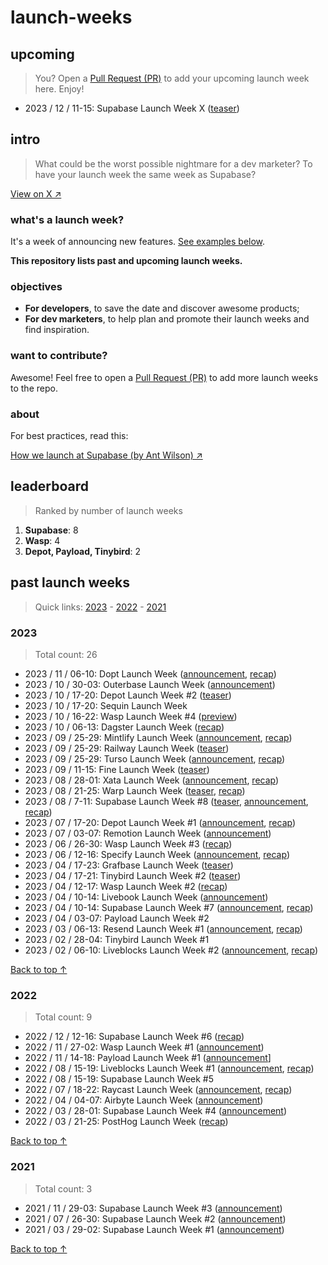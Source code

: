 # launch-weeks

## upcoming
> You? Open a [Pull Request (PR)](https://github.com/fmerian/launch-weeks/pulls) to add your upcoming launch week here. Enjoy!
- 2023 / 12 / 11-15: Supabase Launch Week X ([teaser](https://x.com/supabase/status/1721597859559010811?s=20))

## intro

> What could be the worst possible nightmare for a dev marketer? To have your launch week the same week as Supabase?

[View on X ↗︎](https://x.com/fmerian/status/1676270899576860672)

### **what's a launch week?**

It's a week of announcing new features. [See examples below](#past-launch-weeks).

**This repository lists past and upcoming launch weeks.**

### **objectives**

- **For developers**, to save the date and discover awesome products;
- **For dev marketers**, to help plan and promote their launch weeks and find inspiration.

### **want to contribute?**

Awesome! Feel free to open a [Pull Request (PR)](https://github.com/fmerian/launch-weeks/pulls) to add more launch weeks to the repo.

### **about**

For best practices, read this: 

[How we launch at Supabase (by Ant Wilson) ↗︎](https://supabase.com/blog/supabase-how-we-launch)

## leaderboard

> Ranked by number of launch weeks

1. **Supabase**: 8
2. **Wasp**: 4
3. **Depot, Payload, Tinybird**: 2

## past launch weeks

> Quick links: [2023](#2023) - [2022](#2022) - [2021](#2021)

### 2023

> Total count: 26

- 2023 / 11 / 06-10: Dopt Launch Week ([announcement](https://x.com/doptcom/status/1716866300730093736?s=20), [recap](https://blog.dopt.com/nov-2023-launch-week))
- 2023 / 10 / 30-03: Outerbase Launch Week ([announcement](https://x.com/outerbase/status/1719053301407203755?s=20))
- 2023 / 10 / 17-20: Depot Launch Week #2 ([teaser](https://x.com/kylegalbraith/status/1701595820272042371?s=20))
- 2023 / 10 / 17-20: Sequin Launch Week
- 2023 / 10 / 16-22: Wasp Launch Week #4 ([preview](https://wasp-lang.dev/blog/2023/10/13/wasp-launch-week-four))
- 2023 / 10 / 06-13: Dagster Launch Week ([recap](https://dagster.io/events/dagster-launch-week-oct-2023))
- 2023 / 09 / 25-29: Mintlify Launch Week ([announcement](https://x.com/mintlify/status/1706326969472962641?s=20), [recap](https://mintlify.com/blog/launch-week-wrapup))
- 2023 / 09 / 25-29: Railway Launch Week ([teaser](https://x.com/Railway/status/1704959789716119858?s=20))
- 2023 / 09 / 25-29: Turso Launch Week ([announcement](https://x.com/tursodatabase/status/1701687743842062622?s=20), [recap](https://blog.turso.tech/turso-launch-week-accelerates-growth-nets-1-5k-new-users-in-7-days-2829ed781dc2))
- 2023 / 09 / 11-15: Fine Launch Week ([teaser](https://twitter.com/thisisfinedev/status/1700788560859738280))
- 2023 / 08 / 28-01: Xata Launch Week ([announcement](https://twitter.com/xata/status/1696162078619320452?s=20), [recap](https://twitter.com/xata/status/1697942269574189238?s=20))
- 2023 / 08 / 21-25: Warp Launch Week ([teaser](https://twitter.com/warpdotdev/status/1693631866580922447?s=20), [recap](https://www.warp.dev/blog/shippable-innovation-how-one-hack-week-produced-five-ready-to-launch-features))
- 2023 / 08 / 7-11: Supabase Launch Week #8 ([teaser](https://twitter.com/supabase/status/1677283789582598145?s=20), [announcement](https://twitter.com/supabase/status/1683818718831185920?s=20), [recap](https://twitter.com/supabase/status/1691043574488473600?s=20))
- 2023 / 07 / 17-20: Depot Launch Week #1 ([announcement](https://twitter.com/depotdev/status/1680940913059667968?s=20), [recap](https://depot.dev/blog/drop-week-01))
- 2023 / 07 / 03-07: Remotion Launch Week ([announcement](https://twitter.com/Remotion/status/1673336847768903685?s=20))
- 2023 / 06 / 26-30: Wasp Launch Week #3 ([recap](https://wasp-lang.dev/blog/2023/06/22/wasp-launch-week-three))
- 2023 / 06 / 12-16: Specify Launch Week ([announcement](https://x.com/specifyapp/status/1666069047048282112?s=20), [recap](https://specifyapp.com/blog/launch-week-1-wrap-up))
- 2023 / 04 / 17-23: Grafbase Launch Week ([teaser](https://twitter.com/grafbase/status/1640439800338456586?s=20))
- 2023 / 04 / 17-21: Tinybird Launch Week #2 ([teaser](https://twitter.com/tinybirdco/status/1645443033163259905?s=20))
- 2023 / 04 / 12-17: Wasp Launch Week #2 ([recap](https://wasp-lang.dev/blog/2023/04/11/wasp-launch-week-two))
- 2023 / 04 / 10-14: Livebook Launch Week ([announcement](https://twitter.com/livebookdev/status/1644414219390005248?s=20))
- 2023 / 04 / 10-14: Supabase Launch Week #7 ([announcement](https://twitter.com/supabase/status/1644388184413949952?s=20), [recap](https://supabase.com/launch-week))
- 2023 / 04 / 03-07: Payload Launch Week #2
- 2023 / 03 / 06-13: Resend Launch Week #1 ([announcement](https://twitter.com/resendlabs/status/1631311901140582400?s=20), [recap](https://resend.com/blog/launch-week-1-wrap-up))
- 2023 / 02 / 28-04: Tinybird Launch Week #1
- 2023 / 02 / 06-10: Liveblocks Launch Week #2 ([announcement](https://twitter.com/liveblocks/status/1620422958719315968?s=20), [recap](https://liveblocks.io/blog/launch-week-2-wrap-up))

[Back to top ↑](#past-launch-weeks)

### 2022

> Total count: 9

- 2022 / 12 / 12-16: Supabase Launch Week #6 ([recap](https://supabase.com/blog/launch-week-6-wrap-up))
- 2022 / 11 / 27-02: Wasp Launch Week #1 ([announcement](https://wasp-lang.dev/blog/2022/11/26/wasp-beta-launch-week))
- 2022 / 11 / 14-18: Payload Launch Week #1 ([announcement](https://payloadcms.com/blog/launch-week)]
- 2022 / 08 / 15-19: Liveblocks Launch Week #1 ([announcement](https://twitter.com/liveblocks/status/1557366212547338243?s=20), [recap](https://liveblocks.io/blog/from-collaborative-spreadsheets-to-text-editors-make-your-product-multiplayer-with-liveblocks))
- 2022 / 08 / 15-19: Supabase Launch Week #5
- 2022 / 07 / 18-22: Raycast Launch Week ([announcement](https://twitter.com/raycastapp/status/1546518075691909124?s=20), [recap](https://www.raycast.com/blog/launch-week-summary))
- 2022 / 04 / 04-07: Airbyte Launch Week ([announcement](https://airbyte.com/launch-weeks/week-1))
- 2022 / 03 / 28-01: Supabase Launch Week #4 ([announcement](https://supabase.com/blog/supabase-launch-week-four))
- 2022 / 03 / 21-25: PostHog Launch Week ([recap](https://posthog.com/blog/launch-week-universe-of-new-features))

[Back to top ↑](#past-launch-weeks)

### 2021

> Total count: 3

- 2021 / 11 / 29-03: Supabase Launch Week #3 ([announcement](https://supabase.com/blog/supabase-launch-week-the-trilogy))
- 2021 / 07 / 26-30: Supabase Launch Week #2 ([announcement](https://supabase.com/blog/supabase-launch-week-sql))
- 2021 / 03 / 29-02: Supabase Launch Week #1 ([announcement](https://supabase.com/blog/launch-week))

[Back to top ↑](#past-launch-weeks)
